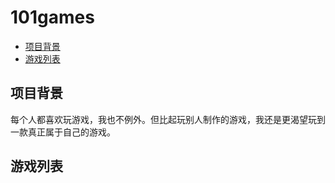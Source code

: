 # 101games

- [项目背景](#项目背景)
- [游戏列表](游戏列表)

## 项目背景

每个人都喜欢玩游戏，我也不例外。但比起玩别人制作的游戏，我还是更渴望玩到一款真正属于自己的游戏。

## 游戏列表

